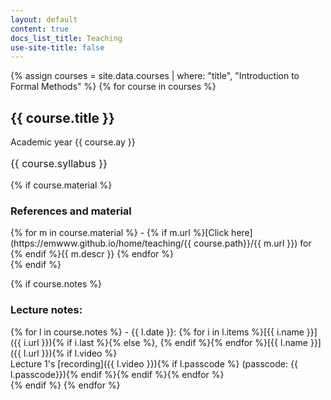 ```yaml
---
layout: default
content: true
docs_list_title: Teaching
use-site-title: false
---
```


{% assign courses = site.data.courses | where: "title", "Introduction to Formal Methods" %}
{% for course in courses %}

## <a id='{{ course.title }}'></a>{{ course.title }}
Academic year {{ course.ay }}
<p style="font-size:12pt">{{ course.syllabus }}</p>

{% if course.material %}
### References and material
<div markdown="1">
{% for m in course.material %}
- {% if m.url %}[Click here](https://emwww.github.io/home/teaching/{{ course.path}}/{{ m.url }}) for {% endif %}{{ m.descr }} {% endfor %}
</div>
{% endif %}

{% if course.notes %}
### Lecture notes:
<div markdown="1">
{% for l in course.notes %}
- {{ l.date }}: {% for i in l.items %}[{{ i.name }}]({{ i.url }}){% if i.last %}{% else %}, {% endif %}{% endfor %}[{{ l.name }}]({{ l.url }}){% if l.video %}<br/>Lecture 1's  [recording]({{ l.video }}){% if l.passcode %} (passcode: {{ l.passcode}}){% endif %}{% endif %}{% endfor %}
</div>
{% endif %}
{% endfor %}
